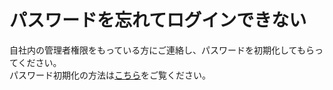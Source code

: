 # パスワードを忘れてログインできない

自社内の管理者権限をもっている方にご連絡し、パスワードを初期化してもらってください。  
パスワード初期化の方法は[こちら](../../maintenance/staff_members/#_6)をご覧ください。  